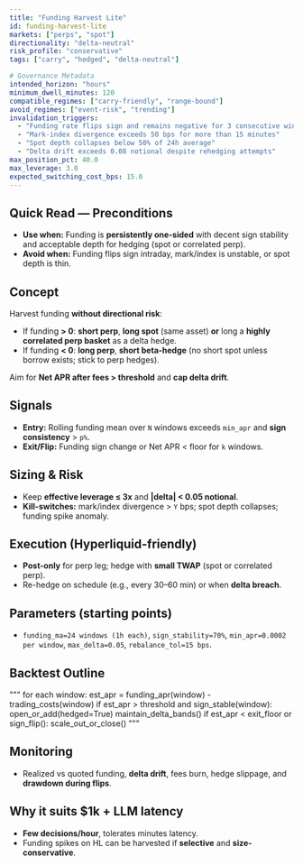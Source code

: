 ```yaml
---
title: "Funding Harvest Lite"
id: funding-harvest-lite
markets: ["perps", "spot"]
directionality: "delta-neutral"
risk_profile: "conservative"
tags: ["carry", "hedged", "delta-neutral"]

# Governance Metadata
intended_horizon: "hours"
minimum_dwell_minutes: 120
compatible_regimes: ["carry-friendly", "range-bound"]
avoid_regimes: ["event-risk", "trending"]
invalidation_triggers:
  - "Funding rate flips sign and remains negative for 3 consecutive windows"
  - "Mark-index divergence exceeds 50 bps for more than 15 minutes"
  - "Spot depth collapses below 50% of 24h average"
  - "Delta drift exceeds 0.08 notional despite rehedging attempts"
max_position_pct: 40.0
max_leverage: 3.0
expected_switching_cost_bps: 15.0
---
```


## Quick Read — Preconditions

- **Use when:** Funding is **persistently one-sided** with decent sign stability and acceptable depth for hedging (spot or correlated perp).
- **Avoid when:** Funding flips sign intraday, mark/index is unstable, or spot depth is thin.

## Concept

Harvest funding **without directional risk**:

- If funding **> 0**: **short perp**, **long spot** (same asset) **or** long a **highly correlated perp basket** as a delta hedge.
- If funding **< 0**: **long perp**, **short beta-hedge** (no short spot unless borrow exists; stick to perp hedges).

Aim for **Net APR after fees > threshold** and **cap delta drift**.

## Signals

- **Entry:** Rolling funding mean over `N` windows exceeds `min_apr` and **sign consistency** > `p%`.
- **Exit/Flip:** Funding sign change or Net APR < floor for `k` windows.

## Sizing & Risk

- Keep **effective leverage ≤ 3x** and **|delta| < 0.05 notional**.
- **Kill-switches:** mark/index divergence > `Y` bps; spot depth collapses; funding spike anomaly.

## Execution (Hyperliquid-friendly)

- **Post-only** for perp leg; hedge with **small TWAP** (spot or correlated perp).
- Re-hedge on schedule (e.g., every 30–60 min) or when **delta breach**.

## Parameters (starting points)

- `funding_ma=24 windows (1h each)`, `sign_stability=70%`, `min_apr=0.0002 per window`, `max_delta=0.05`, `rebalance_tol=15 bps`.

## Backtest Outline

"""
for each window:
est_apr = funding_apr(window) - trading_costs(window)
if est_apr > threshold and sign_stable(window):
open_or_add(hedged=True)
maintain_delta_bands()
if est_apr < exit_floor or sign_flip():
scale_out_or_close()
"""

## Monitoring

- Realized vs quoted funding, **delta drift**, fees burn, hedge slippage, and **drawdown during flips**.

## Why it suits $1k + LLM latency

- **Few decisions/hour**, tolerates minutes latency.
- Funding spikes on HL can be harvested if **selective** and **size-conservative**.
